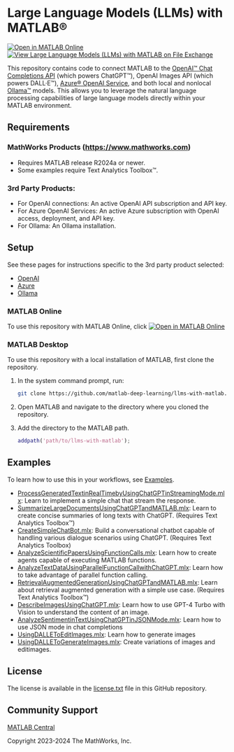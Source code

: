 # Large Language Models (LLMs) with MATLAB®

[![Open in MATLAB Online](https://www.mathworks.com/images/responsive/global/open-in-matlab-online.svg)](https://matlab.mathworks.com/open/github/v1?repo=matlab-deep-learning/llms-with-matlab) [![View Large Language Models (LLMs) with MATLAB on File Exchange](https://www.mathworks.com/matlabcentral/images/matlab-file-exchange.svg)](https://www.mathworks.com/matlabcentral/fileexchange/163796-large-language-models-llms-with-matlab) 

This repository contains code to connect MATLAB to the [OpenAI™ Chat Completions API](https://platform.openai.com/docs/guides/text-generation/chat-completions-api) (which powers ChatGPT™), OpenAI Images API (which powers DALL·E™), [Azure® OpenAI Service](https://learn.microsoft.com/en-us/azure/ai-services/openai/), and both local and nonlocal [Ollama™](https://ollama.com/) models. This allows you to leverage the natural language processing capabilities of large language models directly within your MATLAB environment.

## Requirements

### MathWorks Products (https://www.mathworks.com)

- Requires MATLAB release R2024a or newer.
- Some examples require Text Analytics Toolbox™.

### 3rd Party Products:

- For OpenAI connections: An active OpenAI API subscription and API key.
- For Azure OpenAI Services: An active Azure subscription with OpenAI access, deployment, and API key.
- For Ollama: An Ollama installation.

## Setup

See these pages for instructions specific to the 3rd party product selected:

* [OpenAI](doc/OpenAI.md)
* [Azure](doc/Azure.md)
* [Ollama](doc/Ollama.md)


### MATLAB Online

To use this repository with MATLAB Online, click [![Open in MATLAB Online](https://www.mathworks.com/images/responsive/global/open-in-matlab-online.svg)](https://matlab.mathworks.com/open/github/v1?repo=matlab-deep-learning/llms-with-matlab)


### MATLAB Desktop

To use this repository with a local installation of MATLAB, first clone the repository. 

1. In the system command prompt, run:

    ```bash
    git clone https://github.com/matlab-deep-learning/llms-with-matlab.git
    ```
   
2. Open MATLAB and navigate to the directory where you cloned the repository.

3. Add the directory to the MATLAB path.

    ```matlab
    addpath('path/to/llms-with-matlab');
    ```

## Examples
To learn how to use this in your workflows, see [Examples](/examples/).

- [ProcessGeneratedTextinRealTimebyUsingChatGPTinStreamingMode.mlx](/examples/ProcessGeneratedTextinRealTimebyUsingChatGPTinStreamingMode.mlx): Learn to implement a simple chat that stream the response. 
- [SummarizeLargeDocumentsUsingChatGPTandMATLAB.mlx](/examples/SummarizeLargeDocumentsUsingChatGPTandMATLAB.mlx): Learn to create concise summaries of long texts with ChatGPT. (Requires Text Analytics Toolbox™)
- [CreateSimpleChatBot.mlx](/examples/CreateSimpleChatBot.mlx): Build a conversational chatbot capable of handling various dialogue scenarios using ChatGPT. (Requires Text Analytics Toolbox)
- [AnalyzeScientificPapersUsingFunctionCalls.mlx](/examples/AnalyzeScientificPapersUsingFunctionCalls.mlx): Learn how to create agents capable of executing MATLAB functions. 
- [AnalyzeTextDataUsingParallelFunctionCallwithChatGPT.mlx](/examples/AnalyzeTextDataUsingParallelFunctionCallwithChatGPT.mlx): Learn how to take advantage of parallel function calling. 
- [RetrievalAugmentedGenerationUsingChatGPTandMATLAB.mlx](/examples/RetrievalAugmentedGenerationUsingChatGPTandMATLAB.mlx): Learn about retrieval augmented generation with a simple use case. (Requires Text Analytics Toolbox™)
- [DescribeImagesUsingChatGPT.mlx](/examples/DescribeImagesUsingChatGPT.mlx): Learn how to use GPT-4 Turbo with Vision to understand the content of an image. 
- [AnalyzeSentimentinTextUsingChatGPTinJSONMode.mlx](/examples/AnalyzeSentimentinTextUsingChatGPTinJSONMode.mlx): Learn how to use JSON mode in chat completions
- [UsingDALLEToEditImages.mlx](/examples/UsingDALLEToEditImages.mlx): Learn how to generate images
- [UsingDALLEToGenerateImages.mlx](/examples/UsingDALLEToGenerateImages.mlx): Create variations of images and editimages. 

## License

The license is available in the [license.txt](license.txt) file in this GitHub repository.

## Community Support
[MATLAB Central](https://www.mathworks.com/matlabcentral)

Copyright 2023-2024 The MathWorks, Inc.
